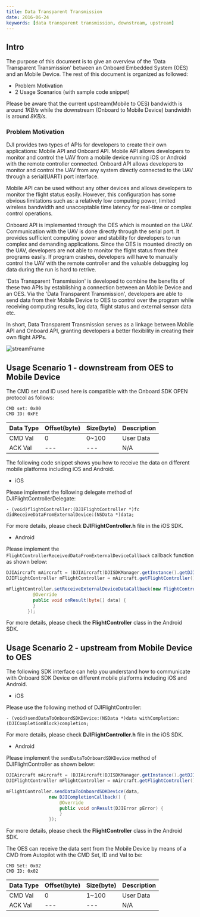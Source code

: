 ```yaml
---
title: Data Transparent Transmission 
date: 2016-06-24
keywords: [data transparent transmission, downstream, upstream]
---
```


## Intro

The purpose of this document is to give an overview of the 'Data Transparent Transmission' between an Onboard Embedded System (OES) and an Mobile Device. The rest of this document is organized as followed:

* Problem Motivation
* 2 Usage Scenarios (with sample code snippet)

Please be aware that the current upstream(Mobile to OES) bandwidth is around _1KB/s_ while the downstream (Onboard to Mobile Device) bandwidth is around _8KB/s_.

### Problem Motivation

DJI provides two types of APIs for developers to create their own applications: Mobile API and Onboard API. Mobile API allows developers to monitor and control the UAV from a mobile device running iOS or Android with the remote controller connected. Onboard API allows developers to monitor and control the UAV from any system directly connected to the UAV through a serial(UART) port interface.

Mobile API can be used without any other devices and allows developers to monitor the flight status easily. However, this configuration has some obvious limitations such as: a relatively low computing power, limited wireless bandwidth and unacceptable time latency for real-time or complex control operations.

Onboard API is implemented through the OES which is mounted on the UAV. Communication with the UAV is done directly through the serial port. It provides sufficient computing power and stability for developers to run complex and demanding applications. Since the OES is mounted directly on the UAV, developers are not able to monitor the flight status from their programs easily. If program crashes, developers will have to manually control the UAV with the remote controller and the valuable debugging log data during the run is hard to retrive.

'Data Transparent Transmission' is developed to combine the benefits of these two APIs by establishing a connection between an Mobile Device and an OES. Via the 'Data Transparent Transmission', developers are able to send data from their Mobile Device to OES to control over the program while receiving computing results, log data, flight status and external sensor data etc.

In short, Data Transparent Transmission serves as a linkage between Mobile API and Onboard API, granting developers a better flexibility in creating their own flight APPs.

![streamFrame](../images/common/streamFrame.png)

## Usage Scenario 1 - downstream from OES to Mobile Device

The CMD set and ID used here is compatible with the Onboard SDK OPEN protocol as follows:

    CMD set: 0x00
    CMD ID: 0xFE

|Data Type|Offset(byte)|Size(byte)|Description|
|---------|------|----|-----------|
|CMD Val|0|0~100|User Data|
|ACK Val|---|---| N/A|

The following code snippet shows you how to receive the data on different mobile platforms including iOS and Android.

- iOS

Please implement the following delegate method of DJIFlightControllerDelegate:

~~~objc
- (void)flightController:(DJIFlightController *)fc didReceiveDataFromExternalDevice:(NSData *)data;
~~~

For more details, please check **DJIFlightController.h** file in the iOS SDK.

- Android

Please implement the `FlightControllerReceivedDataFromExternalDeviceCallback` callback function as shown below:

~~~java
DJIAircraft mAircraft = (DJIAircraft)DJISDKManager.getInstance().getDJIProduct();
DJIFlightController mFlightController = mAircraft.getFlightController();

mFlightController.setReceiveExternalDeviceDataCallback(new FlightControllerReceivedDataFromExternalDeviceCallback() {         
          @Override
          public void onResult(byte[] data) {
          }
        });
~~~

For more details, please check the **FlightController** class in the Android SDK.

## Usage Scenario 2 - upstream from Mobile Device to OES

The following SDK interface can help you understand how to communicate with Onboard SDK Device on different mobile platforms including iOS and Android.

- iOS

Please use the following method of DJIFlightController:

~~~objc
- (void)sendDataToOnboardSDKDevice:(NSData *)data withCompletion:(DJICompletionBlock)completion;
~~~

For more details, please check **DJIFlightController.h** file in the iOS SDK.

- Android

Please implement the `sendDataToOnboardSDKDevice` method of DJIFlightController as shown below:

~~~java
DJIAircraft mAircraft = (DJIAircraft)DJISDKManager.getInstance().getDJIProduct();
DJIFlightController mFlightController = mAircraft.getFlightController();

mFlightController.sendDataToOnboardSDKDevice(data,
                new DJICompletionCallback() {
                    @Override
                    public void onResult(DJIError pError) {
                    }
                });
~~~

For more details, please check the **FlightController** class in the Android SDK.

The OES can receive the data sent from the Mobile Device by means of a CMD from Autopilot with the CMD Set, ID and Val to be:

    CMD Set: 0x02
    CMD ID: 0x02

|Data Type|Offset(byte)|Size(byte)|Description|
|---------|------|----|-----------|
|CMD Val|0|1~100|User Data|
|ACK Val|---|---|N/A|
